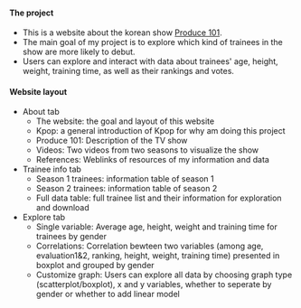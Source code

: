 #### The project

-   This is a website about the korean show [Produce
    101](https://www.google.com/search?q=Produce+101&oq=Produce+101&aqs=chrome..69i57j0j69i65l2j69i61j69i59.354j0j7&sourceid=chrome&ie=UTF-8).
-   The main goal of my project is to explore which kind of trainees in
    the show are more likely to debut.
-   Users can explore and interact with data about trainees' age,
    height, weight, training time, as well as their rankings and votes.

#### Website layout

-   About tab  
    - The website: the goal and layout of this website  
    - Kpop: a general introduction of Kpop for why am doing this
    project  
    - Produce 101: Description of the TV show  
    - Videos: Two videos from two seasons to visualize the show  
    - References: Weblinks of resources of my information and data  
-   Trainee info tab  
    - Season 1 trainees: information table of season 1  
    - Season 2 trainees: information table of season 2  
    - Full data table: full trainee list and their information for
    exploration and download  
-   Explore tab  
    - Single variable: Average age, height, weight and training time for
    trainees by gender  
    - Correlations: Correlation bewteen two variables (among age,
    evaluation1&2, ranking, height, weight, training time) presented in
    boxplot and grouped by gender  
    - Customize graph: Users can explore all data by choosing graph type
    (scatterplot/boxplot), x and y variables, whether to seperate by
    gender or whether to add linear model
